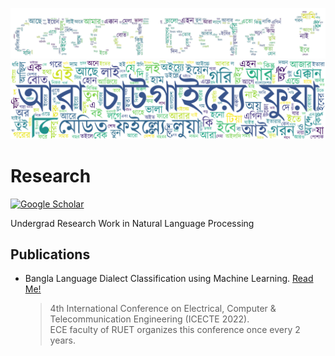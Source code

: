<!-- ![wordcloud](assets/kene_cholor_no_bg.png) -->

![wordcloud](assets/kene_cholor_wc.png)
![wordcloud](assets/ara.png)

<!-- ![wordcloud](assets/kene_cholor_wc_bg_2.png) -->

<!-- ![wordcloud](assets/localwc.png) -->

# Research

<!-- [![Google Scholar](https://img.shields.io/badge/Google%20Scholar-View%20Profile-blue?style=flat&logo=google-scholar)](https://scholar.google.com/citations?user=GIAwRq4AAAAJ) -->

[![Google Scholar](https://img.shields.io/badge/Google%20Scholar-View%20Profile-blue?style=flat&logo=google-scholar&logoColor=white&color=yellow)](https://scholar.google.com/citations?user=GIAwRq4AAAAJ)

Undergrad Research Work in Natural Language Processing

## Publications

- Bangla Language Dialect Classification using Machine Learning. [Read Me!](https://ieeexplore.ieee.org/abstract/document/10114552)
  > 4th International Conference on Electrical, Computer & Telecommunication Engineering (ICECTE 2022). <br> ECE faculty of RUET organizes this conference once every 2 years.
